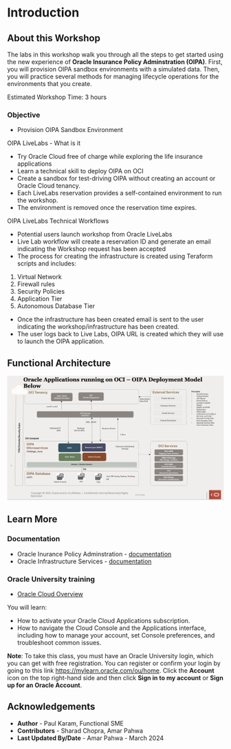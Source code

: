 # Introduction

## About this Workshop

The labs in this workshop walk you through all the steps to get started using the new experience of **Oracle Insurance Policy Adminstration (OIPA)**. First, you will provision OIPA sandbox environments with a simulated data. Then, you will practice several methods for managing lifecycle operations for the environments that you create.

Estimated Workshop Time: 3 hours 

### Objective
* Provision OIPA Sandbox Environment

OIPA LiveLabs - What is it
* Try Oracle Cloud free of charge while exploring the life insurance applications
* Learn a technical skill to deploy OIPA on OCI
* Create a sandbox for test-driving OIPA without creating an account or Oracle Cloud tenancy. 
* Each LiveLabs reservation provides a self-contained environment to run the workshop. 
* The environment is removed once the reservation time expires.

OIPA LiveLabs Technical Workflows

* Potential users launch workshop from Oracle LiveLabs
* Live Lab workflow will create a reservation ID and generate an email indicating the Workshop request has been accepted
* The process for creating the infrastructure is created using Teraform scripts and includes:
1. Virtual Network
2. Firewall rules
3. Security Policies
4. Application Tier
5. Autonomous Database Tier
* Once the infrastructure has been created email is sent to the user indicating the workshop/infrastructure has been created.
* The user logs back to Live Labs, OIPA URL is created which they will use to launch the OIPA application.



## Functional Architecture

![Functional Architecture](./images/FunctionalArchitecture.png)



## Learn More

###  Documentation
- Oracle Inurance Policy Adminstration - [documentation](https://www.oracle.com/financial-services/insurance/life-annuity)
- Oracle Infrastructure Services - [documentation](https://docs.oracle.com/en-us/iaas/Content/services.htm)

### Oracle University training

- [Oracle Cloud Overview](https://mylearn.oracle.com/ou/learning-path/oracle-cloud-overview/115954)



You will learn:
- How to activate your Oracle Cloud Applications subscription.
- How to navigate the Cloud Console and the Applications interface, including how to manage your account, set Console preferences, and troubleshoot common issues.


**Note**: To take this class, you must have an Oracle University login, which you can get with free registration. You can register or confirm your login by going to this link https://mylearn.oracle.com/ou/home. Click the **Account** icon on the top right-hand side and then click **Sign in to my account** or **Sign up for an Oracle Account**.

## Acknowledgements
* **Author** - Paul Karam, Functional SME
* **Contributors** -  Sharad Chopra, Amar Pahwa
* **Last Updated By/Date** - Amar Pahwa - March 2024